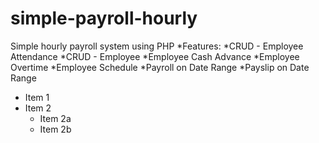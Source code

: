 # simple-payroll-hourly
Simple hourly payroll system using PHP
*Features:
  *CRUD - Employee Attendance
  *CRUD - Employee
  *Employee Cash Advance
  *Employee Overtime
  *Employee Schedule
  *Payroll on Date Range
  *Payslip on Date Range
* Item 1
* Item 2
  * Item 2a
  * Item 2b
